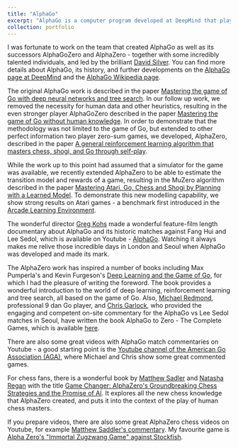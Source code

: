 ```yaml
---
title: "AlphaGo"
excerpt: "AlphaGo is a computer program developed at DeepMind that plays the board game Go, and was the first computer program to beat a professional Go player - a decade before expected.<br/><img src='/images/TrueSkill-Factor-Graph.png'>"
collection: portfolio
---
```

I was fortunate to work on the team that created AlphaGo as well as its successors AlphaGoZero and AlphaZero - together with some incredibly talented individuals, and led by the brilliant [David Silver](https://www.davidsilver.uk/).
You can find more details about AlphaGo, its history, and further developments on the [AlphaGo page at DeepMind](https://deepmind.com/research/case-studies/alphago-the-story-so-far) and the [AlphaGo Wikipedia page](https://en.wikipedia.org/wiki/AlphaGo).

The original AlphaGo work is described in the paper [Mastering the game of Go with deep neural networks and tree search](publication/2016-01-27-Mastering-the-game-of-Go-with-deep-neural-networks-and-tree-search). In our follow up work, we removed the necessity for human data and other heuristics, resulting in the even stronger player AlphaGoZero described in the paper [Mastering the game of Go without human knowledge](https://thoregraepel.github.io/publication/2017-10-19-Mastering-the-game-of-Go-without-human-knowledge). In order to demonstrate that the methodology was not limited to the game of Go, but extended to other perfect information two player zero-sum games, we developed, AlphaZero, described in the paper [A general reinforcement learning algorithm that masters chess, shogi, and Go through self-play](https://thoregraepel.github.io/publication/2018-12-07-A-general-reinforcement-learning-algorithm-that-masters-chess-shogi-and-Go-through-self-play).

While the work up to this point had assumed that a simulator for the game was available, we recently extended AlphaZero to be able to estimate the transition model and rewards of a game, resulting in the MuZero algorithm described in the paper [Mastering Atari, Go, Chess and Shogi by Planning with a Learned Model](https://arxiv.org/abs/1911.08265). To demonstrate this new modelling capability, we show strong results on Atari games - a benchmark first introduced in the [Arcade Learning Environment](https://arxiv.org/abs/1207.4708).

The wonderful director [Greg Kohs](https://www.reelasdirt.com/gregkohs) made a wonderful feature-film length documentary about AlphaGo and its historic matches against Fang Hui and Lee Sedol, which is available on Youtube - [AlphaGo](https://www.youtube.com/watch?v=WXuK6gekU1Y). Watching it always makes me relive those incredible days in London and Seoul when AlphaGo was developed and made its mark.

The AlphaZero work has inspired a number of books including Max Pumperla's and Kevin Furgeson's [Deep Learning and the Game of Go](https://livebook.manning.com/book/deep-learning-and-the-game-of-go/about-this-book/), for which I had the pleasure of writing the foreword. The book provides a wonderful introduction to the world of deep learning, reinforcement learning and tree search, all based on the game of Go. Also, [Michael Redmond](https://en.wikipedia.org/wiki/Michael_Redmond_(Go_player)), professional 9 dan Go player, and [Chris Garlock](https://www.laborheritage.org/chris-garlocks-biography/), who provided the engaging and competent on-site commentary for the AlphaGo vs Lee Sedol matches in Seoul, have written the book AlphaGo to Zero - The Complete Games, which is available [here](https://gobooks.com/).

There are also some great videos with AlphaGo match commentaries on Youtube - a good starting point is the [Youtube channel of the American Go Association (AGA)](https://www.youtube.com/channel/UCR3qjXCiYEokW7bW3HkFzfg), where Michael and Chris show some great commented games.

For chess fans, there is a wonderful book by [Matthew Sadler](https://en.wikipedia.org/wiki/Matthew_Sadler) and [Natasha Regan](https://www.amazon.co.uk/Natasha-Regan/e/B0034P7H7C) with the title [Game Changer: AlphaZero's Groundbreaking Chess Strategies and the Promise of AI](https://books.google.co.uk/books?id=KhhivwEACAAJ&dq=game+changer&hl=en&sa=X&ved=2ahUKEwiG9tmfipHrAhW0SEEAHXSBB0MQ6AEwCXoECAcQAg). It explores all the new chess knowledge that AlphaZero created, and puts it into the context of the play of human chess masters.

If you prepare videos, there are also some great AlphaZero chess videos on Youtube, for example [Matthew Saddler's commentary](https://www.youtube.com/watch?v=bo5plUo86BU). My favourite game is [Alpha Zero's "Immortal Zugzwang Game" against Stockfish](https://www.youtube.com/watch?v=lFXJWPhDsSY&t=702s).
